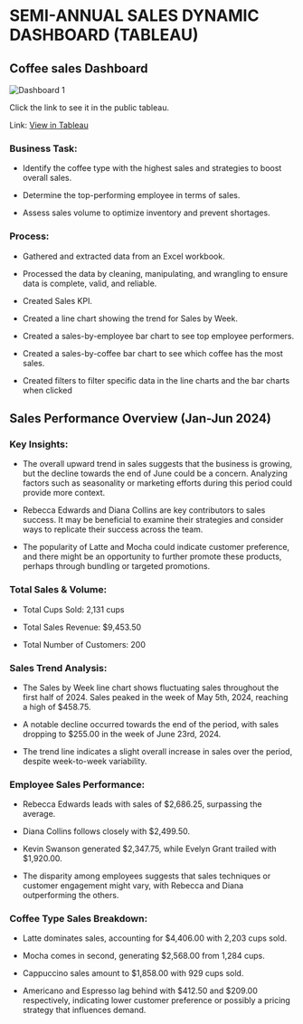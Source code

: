 # SEMI-ANNUAL SALES DYNAMIC DASHBOARD (TABLEAU)
## Coffee sales Dashboard


![Dashboard 1](https://github.com/user-attachments/assets/60c9faf9-d313-4edf-b4b9-ea483c95e097)

Click the link to see it in the public tableau.

Link: [View in Tableau](https://public.tableau.com/views/Coffee_Sales_Updated/SEMI-ANNUALSALESDASHBOARD?:language=en-US&:sid=&:redirect=auth&:display_count=n&:origin=viz_share_link)


### Business Task:



- Identify the coffee type with the highest sales and strategies to boost overall sales.

- Determine the top-performing employee in terms of sales.

- Assess sales volume to optimize inventory and prevent shortages.


### Process:



- Gathered and extracted data from an Excel workbook.

- Processed the data by cleaning, manipulating, and wrangling to ensure data is complete, valid, and reliable.

- Created Sales KPI.

- Created a line chart showing the trend for Sales by Week.

- Created a sales-by-employee bar chart to see top employee performers.

- Created a sales-by-coffee bar chart to see which coffee has the most sales.

- Created filters to filter specific data in the line charts and the bar charts when clicked





## Sales Performance Overview (Jan-Jun 2024)



### Key Insights:



- The overall upward trend in sales suggests that the business is growing, but the decline towards the end of June could be a concern. Analyzing factors such as seasonality or marketing efforts during this period could provide more context.

- Rebecca Edwards and Diana Collins are key contributors to sales success. It may be beneficial to examine their strategies and consider ways to replicate their success across the team.

- The popularity of Latte and Mocha could indicate customer preference, and there might be an opportunity to further promote these products, perhaps through bundling or targeted promotions.





### Total Sales & Volume:



- Total Cups Sold: 2,131 cups

- Total Sales Revenue: $9,453.50

- Total Number of Customers: 200





### Sales Trend Analysis:



- The Sales by Week line chart shows fluctuating sales throughout the first half of 2024. Sales peaked in the week of May 5th, 2024, reaching a high of $458.75.

- A notable decline occurred towards the end of the period, with sales dropping to $255.00 in the week of June 23rd, 2024.

- The trend line indicates a slight overall increase in sales over the period, despite week-to-week variability.





### Employee Sales Performance:



- Rebecca Edwards leads with sales of $2,686.25, surpassing the average.

- Diana Collins follows closely with $2,499.50.

- Kevin Swanson generated $2,347.75, while Evelyn Grant trailed with $1,920.00.

- The disparity among employees suggests that sales techniques or customer engagement might vary, with Rebecca and Diana outperforming the others.





### Coffee Type Sales Breakdown:



- Latte dominates sales, accounting for $4,406.00 with 2,203 cups sold.

- Mocha comes in second, generating $2,568.00 from 1,284 cups.

- Cappuccino sales amount to $1,858.00 with 929 cups sold.

- Americano and Espresso lag behind with $412.50 and $209.00 respectively, indicating lower customer preference or possibly a pricing strategy that influences demand.
